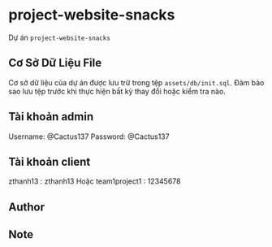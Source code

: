 # project-website-snacks 

Dự án `project-website-snacks` 

## Cơ Sở Dữ Liệu File

Cơ sở dữ liệu của dự án được lưu trữ trong tệp `assets/db/init.sql`. Đảm bảo sao lưu tệp trước khi thực hiện bất kỳ thay đổi hoặc kiểm tra nào.

## Tài khoản admin

Username: @Cactus137
Password: @Cactus137

## Tài khoản client

zthanh13 : zthanh13 Hoặc team1project1 : 12345678

## Author

## Note 
